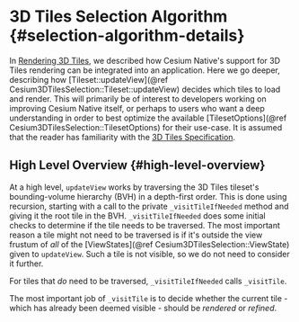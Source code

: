 # 3D Tiles Selection Algorithm {#selection-algorithm-details}

In [Rendering 3D Tiles](#rendering-3d-tiles), we described how Cesium Native's support for 3D Tiles rendering can be integrated into an application. Here we go deeper, describing how [Tileset::updateView](@ref Cesium3DTilesSelection::Tileset::updateView) decides which tiles to load and render. This will primarily be of interest to developers working on improving Cesium Native itself, or perhaps to users who want a deep understanding in order to best optimize the available [TilesetOptions](@ref Cesium3DTilesSelection::TilesetOptions) for their use-case. It is assumed that the reader has familiarity with the [3D Tiles Specification](https://github.com/CesiumGS/3d-tiles/blob/main/specification/README.adoc).

## High Level Overview {#high-level-overview}

At a high level, `updateView` works by traversing the 3D Tiles tileset's bounding-volume hierarchy (BVH) in a depth-first order. This is done using recursion, starting with a call to the private `_visitTileIfNeeded` method and giving it the root tile in the BVH. `_visitTileIfNeeded` does some initial checks to determine if the tile needs to be traversed. The most important reason a tile might not need to be traversed is if it's outside the view frustum of _all_ of the [ViewStates](@ref Cesium3DTilesSelection::ViewState) given to `updateView`. Such a tile is not visible, so we do not need to consider it further.

For tiles that _do_ need to be traversed, `_visitTileIfNeeded` calls `_visitTile`.

The most important job of `_visitTile` is to decide whether the current tile - which has already been deemed visible - should be _rendered_ or _refined_.
